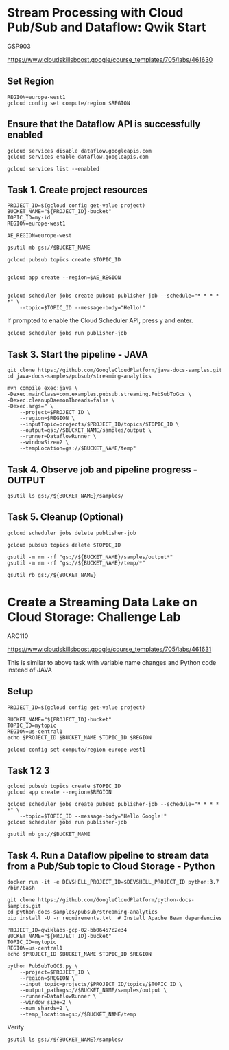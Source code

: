 # Stream Processing with Cloud Pub/Sub and Dataflow: Qwik Start
GSP903

https://www.cloudskillsboost.google/course_templates/705/labs/461630


## Set Region
```
REGION=europe-west1
gcloud config set compute/region $REGION
```

## Ensure that the Dataflow API is successfully enabled
```
gcloud services disable dataflow.googleapis.com
gcloud services enable dataflow.googleapis.com

gcloud services list --enabled
```


## Task 1. Create project resources
```
PROJECT_ID=$(gcloud config get-value project)
BUCKET_NAME="${PROJECT_ID}-bucket"
TOPIC_ID=my-id
REGION=europe-west1

AE_REGION=europe-west

gsutil mb gs://$BUCKET_NAME

gcloud pubsub topics create $TOPIC_ID


gcloud app create --region=$AE_REGION


gcloud scheduler jobs create pubsub publisher-job --schedule="* * * * *" \
    --topic=$TOPIC_ID --message-body="Hello!"
```
If prompted to enable the Cloud Scheduler API, press y and enter.

```
gcloud scheduler jobs run publisher-job
```




## Task 3. Start the pipeline - JAVA
```
git clone https://github.com/GoogleCloudPlatform/java-docs-samples.git
cd java-docs-samples/pubsub/streaming-analytics

mvn compile exec:java \
-Dexec.mainClass=com.examples.pubsub.streaming.PubSubToGcs \
-Dexec.cleanupDaemonThreads=false \
-Dexec.args=" \
    --project=$PROJECT_ID \
    --region=$REGION \
    --inputTopic=projects/$PROJECT_ID/topics/$TOPIC_ID \
    --output=gs://$BUCKET_NAME/samples/output \
    --runner=DataflowRunner \
    --windowSize=2 \
    --tempLocation=gs://$BUCKET_NAME/temp"
```

## Task 4. Observe job and pipeline progress - OUTPUT
```
gsutil ls gs://${BUCKET_NAME}/samples/
```


## Task 5. Cleanup (Optional)
```
gcloud scheduler jobs delete publisher-job

gcloud pubsub topics delete $TOPIC_ID

gsutil -m rm -rf "gs://${BUCKET_NAME}/samples/output*"
gsutil -m rm -rf "gs://${BUCKET_NAME}/temp/*"

gsutil rb gs://${BUCKET_NAME}
```




#
# Create a Streaming Data Lake on Cloud Storage: Challenge Lab
ARC110

https://www.cloudskillsboost.google/course_templates/705/labs/461631


This is similar to above task with variable name changes and Python code instead of JAVA

## Setup
```
PROJECT_ID=$(gcloud config get-value project)

BUCKET_NAME="${PROJECT_ID}-bucket"
TOPIC_ID=mytopic
REGION=us-central1
echo $PROJECT_ID $BUCKET_NAME $TOPIC_ID $REGION

gcloud config set compute/region europe-west1
```

## Task 1 2 3
```
gcloud pubsub topics create $TOPIC_ID
gcloud app create --region=$REGION

gcloud scheduler jobs create pubsub publisher-job --schedule="* * * * *" \
    --topic=$TOPIC_ID --message-body="Hello Google!"
gcloud scheduler jobs run publisher-job

gsutil mb gs://$BUCKET_NAME
```

## Task 4. Run a Dataflow pipeline to stream data from a Pub/Sub topic to Cloud Storage - Python
```
docker run -it -e DEVSHELL_PROJECT_ID=$DEVSHELL_PROJECT_ID python:3.7 /bin/bash

git clone https://github.com/GoogleCloudPlatform/python-docs-samples.git
cd python-docs-samples/pubsub/streaming-analytics
pip install -U -r requirements.txt  # Install Apache Beam dependencies

PROJECT_ID=qwiklabs-gcp-02-bb06457c2e34
BUCKET_NAME="${PROJECT_ID}-bucket"
TOPIC_ID=mytopic
REGION=us-central1
echo $PROJECT_ID $BUCKET_NAME $TOPIC_ID $REGION

python PubSubToGCS.py \
    --project=$PROJECT_ID \
    --region=$REGION \
    --input_topic=projects/$PROJECT_ID/topics/$TOPIC_ID \
    --output_path=gs://$BUCKET_NAME/samples/output \
    --runner=DataflowRunner \
    --window_size=2 \
    --num_shards=2 \
    --temp_location=gs://$BUCKET_NAME/temp
```

Verify
```
gsutil ls gs://${BUCKET_NAME}/samples/
```